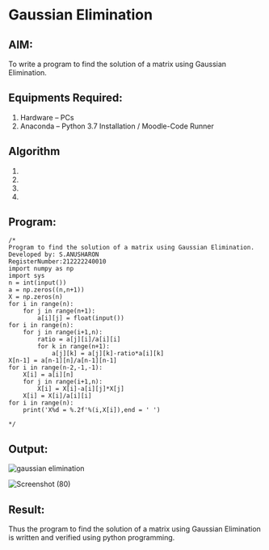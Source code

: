 # Gaussian Elimination

## AIM:
To write a program to find the solution of a matrix using Gaussian Elimination.

## Equipments Required:
1. Hardware – PCs
2. Anaconda – Python 3.7 Installation / Moodle-Code Runner

## Algorithm
1. 
2. 
3. 
4. 

## Program:
```
/*
Program to find the solution of a matrix using Gaussian Elimination.
Developed by: S.ANUSHARON
RegisterNumber:212222240010
import numpy as np
import sys
n = int(input())
a = np.zeros((n,n+1))
X = np.zeros(n)
for i in range(n):
    for j in range(n+1):
        a[i][j] = float(input())
for i in range(n):
    for j in range(i+1,n):
        ratio = a[j][i]/a[i][i]
        for k in range(n+1):
            a[j][k] = a[j][k]-ratio*a[i][k]
X[n-1] = a[n-1][n]/a[n-1][n-1]
for i in range(n-2,-1,-1):
    X[i] = a[i][n]
    for j in range(i+1,n):
        X[i] = X[i]-a[i][j]*X[j]
    X[i] = X[i]/a[i][i]
for i in range(n):
    print('X%d = %.2f'%(i,X[i]),end = ' ')

*/
```

## Output:
![gaussian elimination]()

![Screenshot (80)](https://github.com/Anusharonselva/Gaussian/assets/119405600/a867ca69-119c-4847-a911-9453c895197e)


## Result:
Thus the program to find the solution of a matrix using Gaussian Elimination is written and verified using python programming.

